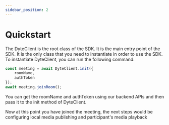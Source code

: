```yaml
---
sidebar_position: 2
---
```

# Quickstart

The DyteClient is the root class of the SDK. It is the main entry point of the SDK. It is the only class that you need to instantiate in order to use the SDK. To instantiate DyteClient, you can run the following command:

```js
const meeting = await DyteClient.init({
    roomName,
    authToken
});
await meeting.joinRoom();
```

You can get the roomName and authToken using our backend APIs and then pass it to the init method of DyteClient.

Now at this point you have joined the meeting, the next steps would be configuring local media publishing and participant's media playback